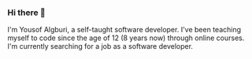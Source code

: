 ### Hi there 👋

I'm Yousof Algburi, a self-taught software developer. I've been teaching myself to code since the age of 12 (8 years now) through online courses. I'm currently searching for a job as a software developer.
